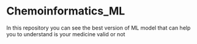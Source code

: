 # Chemoinformatics_ML
In this repository you can see the best version of ML model that can help you to understand is your medicine valid or not
